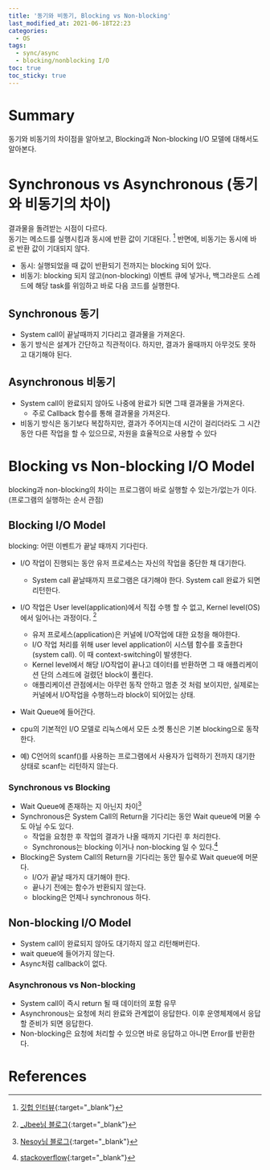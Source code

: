 ```yaml
---
title: '동기와 비동기, Blocking vs Non-blocking'
last_modified_at: 2021-06-18T22:23
categories:
  - OS
tags:
  - sync/async
  - blocking/nonblocking I/O
toc: true
toc_sticky: true
---
```

# Summary 
동기와 비동기의 차이점을 알아보고, 
Blocking과 Non-blocking I/O 모델에 대해서도 알아본다. 

# Synchronous vs Asynchronous (동기와 비동기의 차이)
결과물을 돌려받는 시점이 다르다. \
동기는 메소드를 실행시킴과 동시에 반환 값이 기대된다. [^fn1] 반면에, 비동기는 동시에 바로 반환 값이 기대되지 않다. 
- 동시: 실행되었을 때 값이 반환되기 전까지는 blocking 되어 있다.
- 비동기: blocking 되지 않고(non-blocking) 이벤트 큐에 넣거나, 백그라운드 스레드에 해당 task를 위임하고 바로 다음 코드를 실행한다.

## Synchronous 동기 
- System call이 끝날때까지 기다리고 결과물을 가져온다.
- 동기 방식은 설계가 간단하고 직관적이다. 하지만, 결과가 올때까지 아무것도 못하고 대기해야 된다. 

## Asynchronous 비동기 
- System call이 완료되지 않아도 나중에 완료가 되면 그때 결과물을 가져온다.
  - 주로 Callback 함수를 통해 결과물을 가져온다. 
- 비동기 방식은 동기보다 복잡하지만, 결과가 주어지는데 시간이 걸리더라도 그 시간 동안 다른 작업을 할 수 있으므로, 자원을 효율적으로 사용할 수 있다


# Blocking vs Non-blocking I/O Model 
blocking과 non-blocking의 차이는 프로그램이 바로 실행할 수 있는가/없는가 이다.(프로그램의 실행하는 순서 관점)


## Blocking I/O Model
blocking: 어떤 이벤트가 끝날 때까지 기다린다. 
- I/O 작업이 진행되는 동안 유저 프로세스는 자신의 작업을 중단한 채 대기한다. 
  - System call 끝날때까지 프로그램은 대기해야 한다. System call 완료가 되면 리턴한다. 
- I/O 작업은 User level(application)에서 직접 수행 할 수 없고, Kernel level(OS)에서 일어나는 과정이다. [^fn2]
  - 유저 프로세스(application)은 커널에 I/O작업에 대한 요청을 해야한다. 
  - I/O 작업 처리를 위해 user level application이 시스템 함수를 호출한다(system call). 이 때 context-switching이 발생한다. 
  - Kernel level에서 해당 I/O작업이 끝나고 데이터를 반환하면 그 때 애플리케이션 단의 스레드에 걸렸던 block이 풀린다. 
  - 애플리케이션 관점에서는 아무런 동작 안하고 멈춘 것 처럼 보이지만, 실제로는 커널에서 I/O작업을 수행하느라 block이 되어있는 상태. 

- Wait Queue에 들어간다.

- cpu의 기본적인 I/O 모델로 리눅스에서 모든 소켓 통신은 기본 blocking으로 동작한다.

- 예) C언어의 scanf()를 사용하는 프로그램에서 사용자가 입력하기 전까지 대기한 상태로 scanf는 리턴하지 않는다. 

### Synchronous vs Blocking 
- Wait Queue에 존재하는 지 아닌지 차이[^fn3]
- Synchronous은 System Call의 Return을 기다리는 동안 Wait queue에 머물 수도 아닐 수도 있다.
  - 작업을 요청한 후 작업의 결과가 나올 때까지 기다린 후 처리한다. 
  - Synchronous는 blocking 이거나 non-blocking 일 수 있다.[^fn4] 
- Blocking은 System Call의 Return을 기다리는 동안 필수로 Wait queue에 머문다.
  - I/O가 끝날 때가지 대기해야 한다. 
  - 끝나기 전에는 함수가 반환되지 않는다. 
  - blocking은 언제나 synchronous 하다. 




## Non-blocking I/O Model
- System call이 완료되지 않아도 대기하지 않고 리턴해버린다. 
- wait queue에 들어가지 않는다. 
- Async처럼 callback이 없다. 


### Asynchronous vs Non-blocking 
- System call이 즉시 return 될 때 데이터의 포함 유무 
- Asynchronous는 요청에 처리 완료와 관계없이 응답한다. 이후 운영체제에서 응답할 준비가 되면 응답한다. 
- Non-blocking은 요청에 처리할 수 있으면 바로 응답하고 아니면 Error를 반환한다. 





# References

[^fn1]: [깃헙 인터뷰](https://github.com/JaeYeopHan/Interview_Question_for_Beginner/tree/master/OS#%EB%8F%99%EA%B8%B0%EC%99%80-%EB%B9%84%EB%8F%99%EA%B8%B0%EC%9D%98-%EC%B0%A8%EC%9D%B4){:target="_blank"}
[^fn2]: [_Jbee님 블로그](https://asfirstalways.tistory.com/348){:target="_blank"}
[^fn3]: [Nesoy님 블로그](https://nesoy.github.io/articles/2017-01/Synchronized){:target="_blank"}
[^fn4]:[stackoverflow](https://stackoverflow.com/questions/8416874/whats-the-differences-between-blocking-with-synchronous-nonblocking-and-asynch#:~:text=Summary%3A%20Blocking%20is%20always%20synchronous,before%20proceeding%20for%20next%20instruction.){:target="_blank"}


